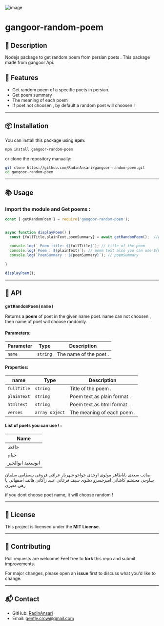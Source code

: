 ![image](https://github.com/user-attachments/assets/ab8c154a-c376-4711-9e31-d53934a59c74)

# gangoor-random-poem


## 📖 Description
Nodejs package to get random poem from persian poets . This package made from gangoor Api.


## 🚀 Features
- Get random poem of a specific poets in persian.
- Get poem summary
- The meaning of each poem
- If poet not choosen , by default a random poet will choosen ! 

---

## 📦 Installation
You can install this package using **npm**:

```sh
npm install gangoor-random-poem

```

or clone the repository manually:

```sh
git clone https://github.com/RadinAnsari/gangoor-random-poem.git
cd gangoor-random-poem
```

---

## 📚 Usage
### Import the module and Get poems :
```javascript
const { getRandomPoem } = require('gangoor-random-poem');


async function displayPoem() {
  const {fullTitle,plainText,poemSummary} = await getRandomPoem();  //getRandomPoem("مولانا")
  
  console.log(` Poem title: ${fullTitle}`); // title of the poem 
  console.log(`Poem : ${plainText}`); // poem text also you can use ${htmlText} in html format
  console.log(`PoemSummary : ${poemSummary}`); // poemSummary
 
}

displayPoem();


```


---

## 🔧 API

### `getRandomPoem(name)`
Returns a **poem** of poet  in the given name poet.
name can not choosen , then name of poet will choose randomly.

#### **Parameters:**
| Parameter    | Type     | Description                           |
|-------------|---------|---------------------------------------|
| `name` | `string` | The name of the poet . |

#### **Properties:**
| name    | Type     | Description                           |
|-------------|---------|---------------------------------------|
| `fullTitle` | `string` | Title of the poem  . |
| `plainText` | `string` | Poem text as plain format . |
| `htmlText` | `string` | Poem text as html format  . |
| `verses` | `array object` | The meaning of each poem  . |



#### **List of poets you can use ! :**
| Name |
| --- | 
| حافظ |
 | خیام |
  |ابوسعید ابوالخیر |
 صائب 
 سعدی
باباطاهر 
مولوی
اوحدی
خواجو
شهریار 
عراقی
فروغی بسطامی 
سلمان ساوجی
محتشم کاشانی 
امیرخسرو دهلوی
سیف فرغانی 
عبید زاکانی 
هاتف اصفهانی
یا رهی معیری


if you dont choose poet name, it will choose random ! 

---



## 📜 License
This project is licensed under the **MIT License**.

---

## 🌟 Contributing
Pull requests are welcome! Feel free to **fork** this repo and submit improvements.

For major changes, please open an **issue** first to discuss what you'd like to change.

---

## 📬 Contact
- GitHub: [RadinAnsari](https://github.com/RadinAnsari)
- Email: gently.crow@gmail.com







